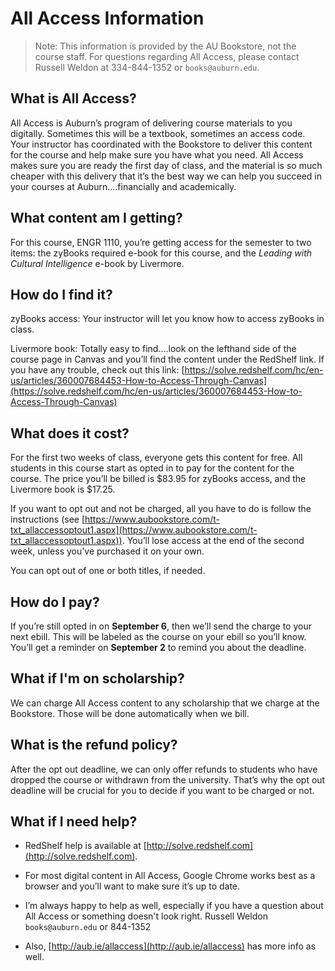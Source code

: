 # All Access Information

> Note: This information is provided by the AU Bookstore, not the course staff.
> For questions regarding All Access, please contact Russell Weldon at
> 334-844-1352 or `books@auburn.edu`.

## What is All Access?

All Access is Auburn’s program of delivering course materials to you digitally.
Sometimes this will be a textbook, sometimes an access code. Your instructor has
coordinated with the Bookstore to deliver this content for the course and help
make sure you have what you need. All Access makes sure you are ready the first
day of class, and the material is so much cheaper with this delivery that it’s
the best way we can help you succeed in your courses at Auburn….financially and
academically.

## What content am I getting?

For this course, ENGR 1110, you’re getting access for the semester to two items:
the zyBooks required e-book for this course, and the *Leading with Cultural
Intelligence* e-book by Livermore.

## How do I find it?

zyBooks access: Your instructor will let you know how to access zyBooks in
class.  

Livermore book: Totally easy to find….look on the lefthand side of the course
page in Canvas and you’ll find the content under the RedShelf link.  If you have
any trouble, check out this link:
[https://solve.redshelf.com/hc/en-us/articles/360007684453-How-to-Access-Through-Canvas](https://solve.redshelf.com/hc/en-us/articles/360007684453-How-to-Access-Through-Canvas)

## What does it cost?

For the first two weeks of class, everyone gets this content for free.  All
students in this course start as opted in to pay for the content for the course.
The price you’ll be billed is $83.95 for zyBooks access, and the Livermore book
is $17.25.

If you want to opt out and not be charged, all you have to do is follow the
instructions (see
[https://www.aubookstore.com/t-txt_allaccessoptout1.aspx](https://www.aubookstore.com/t-txt_allaccessoptout1.aspx)).
You’ll lose access at the end of the second week, unless you’ve purchased it on
your own.

You can opt out of one or both titles, if needed.

## How do I pay?

If you’re still opted in on **September 6**, then we’ll send the charge to your
next ebill.  This will be labeled as the course on your ebill so you’ll know.
You’ll get a reminder on **September 2** to remind you about the deadline. 

## What if I'm on scholarship?

We can charge All Access content to any scholarship that we charge at the
Bookstore.  Those will be done automatically when we bill.

## What is the refund policy?

After the opt out deadline, we can only offer refunds to students who have
dropped the course or withdrawn from the university. That’s why the opt out
deadline will be crucial for you to decide if you want to be charged or not.

## What if I need help?

- RedShelf help is available at
  [http://solve.redshelf.com](http://solve.redshelf.com).

- For most digital content in All Access, Google Chrome works best as a browser
  and you’ll want to make sure it’s up to date.  

- I’m always happy to help as well, especially if you have a question about All
  Access or something doesn't look right.  Russell Weldon `books@auburn.edu` or
  844-1352

- Also, [http://aub.ie/allaccess](http://aub.ie/allaccess) has more info as
  well.


